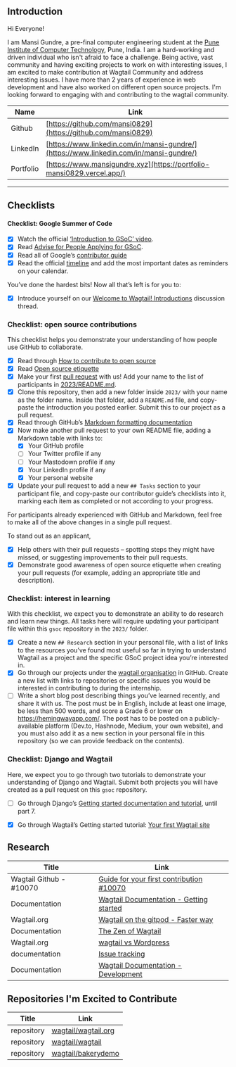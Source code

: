 ## **Introduction**
Hi Everyone!

I am Mansi Gundre, a pre-final computer engineering student at the [Pune Institute of Computer Technology](https://pict.edu/), Pune, India. 
I am a hard-working and driven individual who isn't afraid to face a challenge. 
Being active, vast community and having exciting projects to work on with interesting issues, I am excited to make contribution at Wagtail Community and address interesting issues. 
I have more than 2 years of experience in web development and have also worked on different open source projects. 
I'm looking forward to engaging with and contributing to the wagtail community.

| Name | Link |
| --- | --- |
| Github | [https://github.com/mansi0829](https://github.com/mansi0829) |
| LinkedIn | [https://www.linkedin.com/in/mansi-gundre/](https://www.linkedin.com/in/mansi-gundre/) |
| Portfolio | [https://www.mansigundre.xyz](https://portfolio-mansi0829.vercel.app/) |

---

## **Checklists**

#### Checklist: Google Summer of Code

- [x] Watch the official [‘Introduction to GSoC’ video](https://www.youtube.com/watch?v=7jD2tChhrWM&feature=youtu.be).
- [x] Read [Advise for People Applying for GSoC](https://developers.google.com/open-source/gsoc/help/student-advice).
- [x] Read all of Google’s [contributor guide](https://google.github.io/gsocguides/student/)
- [x] Read the official [timeline](https://developers.google.com/open-source/gsoc/timeline) and add the most important dates as reminders on your calendar.

You’ve done the hardest bits! Now all that’s left is for you to:

- [x] Introduce yourself on our [Welcome to Wagtail! Introductions](https://github.com/wagtail/gsoc/discussions/1) discussion thread.

### Checklist: open source contributions

This checklist helps you demonstrate your understanding of how people use GitHub to collaborate.

- [x] Read through [How to contribute to open source](https://opensource.guide/how-to-contribute/)
- [x] Read [Open source etiquette](https://developer.mozilla.org/en-US/docs/MDN/Community/Open_source_etiquette)
- [x] Make your first [pull request](https://docs.github.com/en/pull-requests/collaborating-with-pull-requests/proposing-changes-to-your-work-with-pull-requests/creating-a-pull-request) with us! Add your name to the list of participants in [2023/README.md](2023/README.md).
- [x] Clone this repository, then add a new folder inside `2023/` with your name as the folder name. Inside that folder, add a `README.md` file, and copy-paste the introduction you posted earlier. Submit this to our project as a pull request.
- [x] Read through GitHub’s [Markdown formatting documentation](https://docs.github.com/en/get-started/writing-on-github/getting-started-with-writing-and-formatting-on-github/basic-writing-and-formatting-syntax)
- [x] Now make another pull request to your own README file, adding a Markdown table with links to:
  - [x] Your GitHub profile
  - [ ] Your Twitter profile if any
  - [ ] Your Mastodown profile if any
  - [x] Your LinkedIn profile if any
  - [x] Your personal website
- [x] Update your pull request to add a new `## Tasks` section to your participant file, and copy-paste our contributor guide’s checklists into it, marking each item as completed or not according to your progress.

For participants already experienced with GitHub and Markdown, feel free to make all of the above changes in a single pull request.

To stand out as an applicant,

- [x] Help others with their pull requests – spotting steps they might have missed, or suggesting improvements to their pull requests.
- [x] Demonstrate good awareness of open source etiquette when creating your pull requests (for example, adding an appropriate title and description).

### Checklist: interest in learning

With this checklist, we expect you to demonstrate an ability to do research and learn new things. All tasks here will require updating your participant file within this `gsoc` repository in the `2023/` folder.

- [x] Create a new `## Research` section in your personal file, with a list of links to the resources you’ve found most useful so far in trying to understand Wagtail as a project and the specific GSoC project idea you’re interested in.
- [x] Go through our projects under the [wagtail organisation](https://github.com/wagtail) in GitHub. Create a new list with links to repositories or specific issues you would be interested in contributing to during the internship.
- [ ] Write a short blog post describing things you’ve learned recently, and share it with us. The post must be in English, include at least one image, be less than 500 words, and score a Grade 6 or lower on <https://hemingwayapp.com/>. The post has to be posted on a publicly-available platform (Dev.to, Hashnode, Medium, your own website), and you must also add it as a new section in your personal file in this repository (so we can provide feedback on the contents).

### Checklist: Django and Wagtail

Here, we expect you to go through two tutorials to demonstrate your understanding of Django and Wagtail. Submit both projects you will have created as a pull request on this `gsoc` repository.

- [ ] Go through Django’s [Getting started documentation and tutorial](https://docs.djangoproject.com/en/4.1/intro/), until part 7.
- [x] Go through Wagtail’s Getting started tutorial: [Your first Wagtail site](https://docs.wagtail.org/en/stable/getting_started/tutorial.html)


## Research

|Title|Link|
| ---| ---|
|Wagtail Github - #10070|[Guide for your first contribution #10070](https://github.com/wagtail/wagtail/issues/10070)|
|Documentation|[Wagtail Documentation - Getting started](https://docs.wagtail.org/en/stable/getting_started/index.html)|
|Wagtail.org|[Wagtail on the gitpod - Faster way](https://gitpod.io/#https://github.com/wagtail/wagtail-gitpod)|
|Documentation|[The Zen of Wagtail](https://docs.wagtail.org/en/latest/getting_started/the_zen_of_wagtail.html)|
|Wagtail.org|[wagtail vs Wordpress](https://wagtail.org/wagtail-vs-wordpress/)|
|documentation|[Issue tracking](https://docs.wagtail.org/en/latest/contributing/issue_tracking.html)|
|Documentation|[Wagtail Documentation - Development](https://docs.wagtail.org/en/stable/contributing/developing.html)|

## Repositories I'm Excited to Contribute
|Title|Link|
| ---| ---|
|repository|[wagtail/wagtail.org](https://github.com/wagtail/wagtail.org)|
|repository|[wagtail/wagtail](https://github.com/wagtail/wagtail)|
|repository|[wagtail/bakerydemo](https://github.com/wagtail/bakerydemo)|
